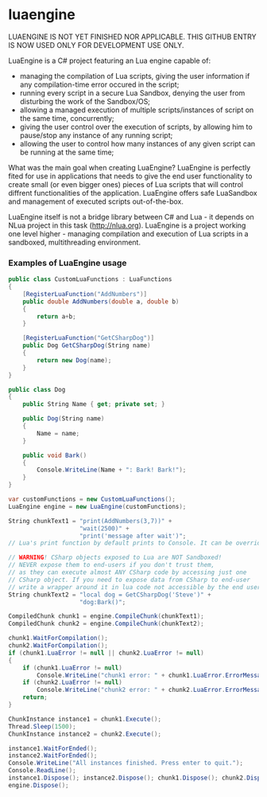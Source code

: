 # luaengine

LUAENGINE IS NOT YET FINISHED NOR APPLICABLE. THIS GITHUB ENTRY IS NOW USED ONLY FOR DEVELOPMENT USE ONLY.

LuaEngine is a C# project featuring an Lua engine capable of:
- managing the compilation of Lua scripts, giving the user information if any compilation-time error occured in the script;
- running every script in a secure Lua Sandbox, denying the user from disturbing the work of the Sandbox/OS;
- allowing a managed execution of multiple scripts/instances of script on the same time, concurrently;
- giving the user control over the execution of scripts, by allowing him to pause/stop any instance of any running script;
- allowing the user to control how many instances of any given script can be running at the same time;

What was the main goal when creating LuaEngine?
LuaEngine is perfectly fited for use in applications that needs to give the end user functionality to create small (or even bigger ones) pieces of Lua scripts that will control diffrent functionalities of the application. LuaEngine offers safe LuaSandbox and management of executed scripts out-of-the-box.

LuaEngine itself is not a bridge library between C# and Lua - it depends on NLua project in this task (http://nlua.org). LuaEngine is a project working one level higher - managing compilation and execution of Lua scripts in a sandboxed, multithreading environment.

### Examples of LuaEngine usage

```C#
public class CustomLuaFunctions : LuaFunctions
{
    [RegisterLuaFunction("AddNumbers")]
    public double AddNumbers(double a, double b)
    {
        return a+b;
    }

    [RegisterLuaFunction("GetCSharpDog")]
    public Dog GetCSharpDog(String name)
    {
        return new Dog(name);
    }
}
```

```C#
public class Dog
{
    public String Name { get; private set; }

    public Dog(String name)
    {
        Name = name;
    }

    public void Bark()
    {
        Console.WriteLine(Name + ": Bark! Bark!");
    }
}
```

```C#
var customFunctions = new CustomLuaFunctions();
LuaEngine engine = new LuaEngine(customFunctions);

String chunkText1 = "print(AddNumbers(3,7))" + 
                    "wait(2500)" +
                    "print('message after wait')";
// Lua's print function by default prints to Console. It can be overridden.

// WARNING! CSharp objects exposed to Lua are NOT Sandboxed!
// NEVER expose them to end-users if you don't trust them,
// as they can execute almost ANY CSharp code by accessing just one
// CSharp object. If you need to expose data from CSharp to end-user
// write a wrapper around it in lua code not accessible by the end user.
String chunkText2 = "local dog = GetCSharpDog('Steve')" +
                    "dog:Bark()";

CompiledChunk chunk1 = engine.CompileChunk(chunkText1);
CompiledChunk chunk2 = engine.CompileChunk(chunkText2);

chunk1.WaitForCompilation();
chunk2.WaitForCompilation();
if (chunk1.LuaError != null || chunk2.LuaError != null)
{
    if (chunk1.LuaError != null)
        Console.WriteLine("chunk1 error: " + chunk1.LuaError.ErrorMessage);
    if (chunk2.LuaError != null)
        Console.WriteLine("chunk2 error: " + chunk2.LuaError.ErrorMessage);
    return;
}

ChunkInstance instance1 = chunk1.Execute();
Thread.Sleep(1500);
ChunkInstance instance2 = chunk2.Execute();

instance1.WaitForEnded();
instance2.WaitForEnded();
Console.WriteLine("All instances finished. Press enter to quit.");
Console.ReadLine();
instance1.Dispose(); instance2.Dispose(); chunk1.Dispose(); chunk2.Dispose();
engine.Dispose();
```
